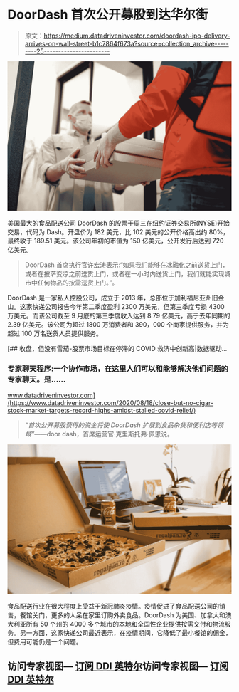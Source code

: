 # DoorDash 首次公开募股到达华尔街

> 原文：<https://medium.datadriveninvestor.com/doordash-ipo-delivery-arrives-on-wall-street-b1c7864f673a?source=collection_archive---------25----------------------->

![](img/661cbb5f6f9ccb7cb2c5426b0c4a3312.png)

美国最大的食品配送公司 DoorDash 的股票于周三在纽约证券交易所(NYSE)开始交易，代码为 Dash。开盘价为 182 美元，比 102 美元的公开价格高出约 80%，最终收于 189.51 美元。该公司年初的市值为 150 亿美元，公开发行后达到 720 亿美元。

> DoorDash 首席执行官许宏涛表示:“如果我们能够在冰融化之前送货上门，或者在披萨变凉之前送货上门，或者在一小时内送货上门，我们就能实现城市中任何物品的按需送货上门。”。

DoorDash 是一家私人控股公司，成立于 2013 年，总部位于加利福尼亚州旧金山。这家快递公司报告今年第二季度盈利 2300 万美元，但第三季度亏损 4300 万美元。而该公司截至 9 月底的第三季度收入达到 8.79 亿美元，高于去年同期的 2.39 亿美元。该公司为超过 1800 万消费者和 390，000 个商家提供服务，并为超过 100 万名送货人员提供服务。

[](https://www.datadriveninvestor.com/2020/08/18/close-but-no-cigar-stock-market-targets-record-highs-amidst-stalled-covid-relief/) [## 收盘，但没有雪茄-股票市场目标在停滞的 COVID 救济中创新高|数据驱动…

### 专家聊天程序:一个协作市场，在这里人们可以和能够解决他们问题的专家聊天。是……

www.datadriveninvestor.com](https://www.datadriveninvestor.com/2020/08/18/close-but-no-cigar-stock-market-targets-record-highs-amidst-stalled-covid-relief/) 

> *“首次公开募股获得的资金将使 DoorDash 扩展到食品杂货和便利店等领域”*——door dash，首席运营官·克里斯托弗·佩恩说。

![](img/51fef018e601bb0174dc74d41ed05468.png)

食品配送行业在很大程度上受益于新冠肺炎疫情。疫情促进了食品配送公司的销售，餐馆关门，更多的人呆在家里订购外卖食品。DoorDash 为美国、加拿大和澳大利亚所有 50 个州的 4000 多个城市的本地和全国性企业提供按需交付和物流服务。另一方面，这家快递公司最近表示，在疫情期间，它降低了最小餐馆的佣金，但费用可能仍是一个问题。

## 访问专家视图— [订阅 DDI 英特尔](https://datadriveninvestor.com/ddi-intel)访问专家视图— [订阅 DDI 英特尔](https://datadriveninvestor.com/ddi-intel)